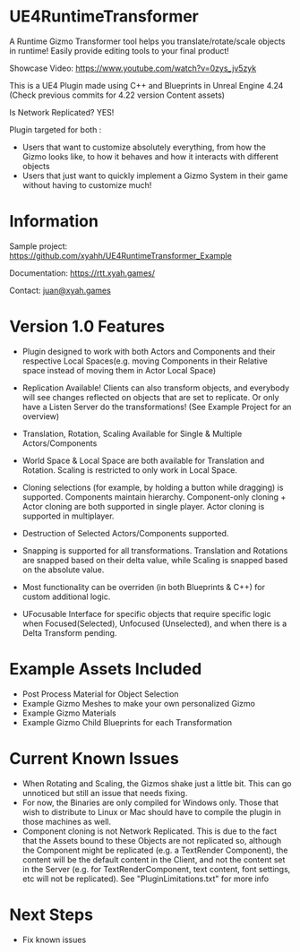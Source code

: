 # UE4RuntimeTransformer
A Runtime Gizmo Transformer tool helps you translate/rotate/scale objects in runtime! Easily provide editing tools to your final product!

Showcase Video: https://www.youtube.com/watch?v=0zys_jv5zyk

This is a UE4 Plugin made using C++ and Blueprints in Unreal Engine 4.24 (Check previous commits for 4.22 version Content assets)

Is Network Replicated? YES!

Plugin targeted for both :
- Users that want to customize absolutely everything, from how the Gizmo looks like, to how it behaves and how it interacts with different objects
- Users that just want to quickly implement a Gizmo System in their game without having to customize much!

# Information

Sample project: https://github.com/xyahh/UE4RuntimeTransformer_Example

Documentation:  https://rtt.xyah.games/

Contact: juan@xyah.games


# Version 1.0 Features

- Plugin designed to work with both Actors and Components and their respective Local Spaces(e.g. moving Components in their Relative space instead of moving them in Actor Local Space)

- Replication Available! Clients can also transform objects, and everybody will see changes reflected on objects that are set to replicate. Or only have a Listen Server do the transformations! (See Example Project for an overview)

- Translation, Rotation, Scaling Available for Single & Multiple Actors/Components

- World Space & Local Space are both available for Translation and Rotation. Scaling is restricted to only work in Local Space.

- Cloning selections (for example, by holding a button while dragging) is supported. Components maintain hierarchy. Component-only cloning + Actor cloning are both supported in single player. Actor cloning is supported in multiplayer.

- Destruction of Selected Actors/Components supported.

- Snapping is supported for all transformations. Translation and Rotations are snapped based on their delta value, while Scaling is snapped based on the absolute value.

- Most functionality can be overriden (in both Blueprints & C++) for custom additional logic.

- UFocusable Interface for specific objects that require specific logic when Focused(Selected), Unfocused (Unselected), and when there is a Delta Transform pending.

# Example Assets Included
- Post Process Material for Object Selection
- Example Gizmo Meshes to make your own personalized Gizmo
- Example Gizmo Materials
- Example Gizmo Child Blueprints for each Transformation

# Current Known Issues
- When Rotating and Scaling, the Gizmos shake just a little bit. This can go unnoticed but
still an issue that needs fixing.
- For now, the Binaries are only compiled for Windows only. Those that wish to distribute to Linux or Mac should have to compile the plugin in those machines as well.
- Component cloning is not Network Replicated. This is due to the fact that the Assets bound to these Objects are not replicated so, although the Component might be replicated (e.g. a TextRender Component), the content will be the default content in the Client, and not the content set in the Server (e.g. for TextRenderComponent, text content, font settings, etc will not be replicated). See "PluginLimitations.txt" for more info

# Next Steps
- Fix known issues
